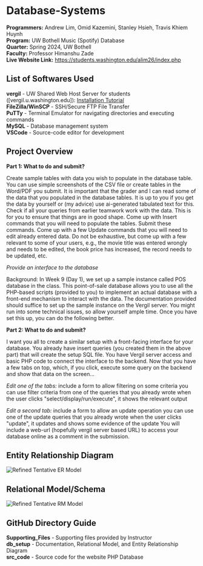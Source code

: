 # Database-Systems
__Programmers:__ Andrew Lim, Omid Kazemini, Stanley Hsieh, Travis Khiem Huynh<br />
__Program:__ UW Bothell Music (Spotify) Database<br />
__Quarter:__ Spring 2024, UW Bothell <br />
__Faculty:__ Professor Himanshu Zade <br />
__Live Website Link:__ https://students.washington.edu/alim26/index.php <br />

## List of Softwares Used
__vergil__ - UW Shared Web Host Server for students ([vergil.u.washington.edu]): [Installation Tutorial](https://itconnect.uw.edu/tools-services-support/storage-hosting/shared-web-hosting/getting-started/web-development-environments/vergil-u-washington-edu/)<br />
__FileZilla/WinSCP__ - SSH/Secure FTP File Transfer<br />
__PuTTy__ - Terminal Emulator for navigating directories and executing commands<br />
__MySQL__ - Database management system<br />
__VSCode__ - Source-code editor for development<br />

## Project Overview
__Part 1: What to do and submit?__<br />

Create sample tables with data you wish to populate in the database table. You can use simple screenshots of the CSV file or create tables in the Word/PDF you submit. It is important that the grader and I can read some of the data that you populated in the database tables. It is up to you if you get the data by yourself or (my advice) use ai-generated tabulated text for this. Check if all your queries from earlier teamwork work with the data. This is for you to ensure that things are in good shape. Come up with Insert commands that you will need to populate the tables. Submit these commands. Come up with a few Update commands that you will need to edit already entered data. Do not be exhaustive, but come up with a few relevant to some of your users, e.g., the movie title was entered wrongly and needs to be edited, the book price has increased, the record needs to be updated, etc.<br />
 
_Provide an interface to the database_<br />

Background: In Week 9 (Day 1), we set up a sample instance called POS database in the class. This point-of-sale database allows you to use all the PHP-based scripts (provided to you) to implement an actual database with a front-end mechanism to interact with the data. The documentation provided should suffice to set up the sample instance on the Vergil server. You might run into some technical issues, so allow yourself ample time. Once you have set this up, you can do the following better. 

__Part 2: What to do and submit?__<br />

I want you all to create a similar setup with a front-facing interface for your database. You already have insert queries (you created them in the above part) that will create the setup SQL file. You have Vergil server access and basic PHP code to connect the interface to the backend. Now that you have a few tabs on top, which, if you click, execute some query on the backend and show that data on the screen...

_Edit one of the tabs:_ include a form to allow filtering on some criteria you can use filter criteria from one of the queries that you already wrote when the user clicks "select/display/run/execute", it shows the relevant output<br />

_Edit a second tab:_ include a form to allow an update operation you can use one of the update queries that you already wrote when the user clicks "update", it updates and shows some evidence of the update You will include a web-url (hopefully vergil server based URL) to access your database online as a comment in the submission.

## Entity Relationship Diagram
![Refined Tentative ER Model](https://github.com/andrewlim0619/Database-Systems/assets/114616307/18e55616-3b94-4e0a-bb9f-13248c7fcc33)

## Relational Model/Schema
![Refined Tentative RM Model](https://github.com/andrewlim0619/Database-Systems/assets/114616307/7bafb491-52cd-4149-89e8-f494dfb35a81)

## GitHub Directory Guide
__Supporting_Files__ - Supporting files provided by Instructor<br />
__db_setup__ - Documentation, Relational Model, and Entity Relationship Diagram<br />
__src_code__ - Source code for the website PHP Database<br />
